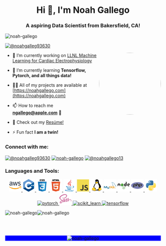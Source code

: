 <h1 align="center">Hi 👋, I'm Noah Gallego</h1>
<h3 align="center">A aspiring Data Scientist from Bakersfield, CA!</h3>

<p align="left"> <img src="https://komarev.com/ghpvc/?username=noah-gallego&label=Profile%20views&color=0e75b6&style=flat" alt="noah-gallego" /> </p>

<p align="left"> <a href="https://twitter.com/@noahgalleg93630" target="blank"><img src="https://img.shields.io/twitter/follow/noahgalleg93630?logo=twitter&style=for-the-badge" alt="@noahgalleg93630"/></a> </p> 
<img align="right" src="https://media.licdn.com/dms/image/D5603AQHxpY0WCPtu6Q/profile-displayphoto-shrink_200_200/0/1720900333913?e=2147483647&v=beta&t=dbeBo-RstBG6Oxy4c27HRdl1OeaGn_HGAJZnn5HLWrU" height="200" width="200" style="border-radius: 50%; overflow: hidden;">

- 🔭 I’m currently working on [LLNL Machine Learning for Cardiac Electrophysiology](https://github.com/Noah-Gallego/Machine-Learning-for-Cardiac-Electrocardiography)

- 🌱 I’m currently learning **Tensorflow, Pytorch, and all things data!**

- 👨‍💻 All of my projects are available at [https://noahgallego.com](https://noahgallego.com)

- 📫 How to reach me **ngallego@apple.com** 

- 📄 Check out my <a href = "https://docs.google.com/document/d/1E7Qb84HPk1Up0jzK4x30xzx-UeYp8gKB/edit?usp=sharing&ouid=108481266496066459273&rtpof=true&sd=true" target = "_blank">Resúme!</a>

- ⚡ Fun fact **I am a twin!**

<h3 align="left">Connect with me:</h3>
<p align="left">
<a href="https://twitter.com/@noahgalleg93630" target="blank"><img align="center" src="https://raw.githubusercontent.com/rahuldkjain/github-profile-readme-generator/master/src/images/icons/Social/twitter.svg" alt="@noahgalleg93630" height="30" width="40" /></a>
<a href="https://linkedin.com/in/noah-gallego" target="blank"><img align="center" src="https://raw.githubusercontent.com/rahuldkjain/github-profile-readme-generator/master/src/images/icons/Social/linked-in-alt.svg" alt="noah-gallego" height="30" width="40" /></a>
<a href="https://instagram.com/@noahgallego13" target="blank"><img align="center" src="https://raw.githubusercontent.com/rahuldkjain/github-profile-readme-generator/master/src/images/icons/Social/instagram.svg" alt="@noahgallego13" height="30" width="40" /></a>
</p>

<h3 align="left">Languages and Tools:</h3>
<p align="center"> 
<a href="https://aws.amazon.com" target="_blank" rel="noreferrer"> <img src="https://raw.githubusercontent.com/devicons/devicon/master/icons/amazonwebservices/amazonwebservices-original-wordmark.svg" alt="aws" width="40" height="40"/> </a> </a> <a href="https://www.w3schools.com/cpp/" target="_blank" rel="noreferrer"> <img src="https://raw.githubusercontent.com/devicons/devicon/master/icons/cplusplus/cplusplus-original.svg" alt="cplusplus" width="40" height="40"/> </a> <a href="https://www.w3schools.com/css/" target="_blank" rel="noreferrer"> <img src="https://raw.githubusercontent.com/devicons/devicon/master/icons/css3/css3-original-wordmark.svg" alt="css3" width="40" height="40"/> </a> <a href="https://www.w3.org/html/" target="_blank" rel="noreferrer"> <img src="https://raw.githubusercontent.com/devicons/devicon/master/icons/html5/html5-original-wordmark.svg" alt="html5" width="40" height="40"/> </a> <a href="https://www.java.com" target="_blank" rel="noreferrer"> <img src="https://raw.githubusercontent.com/devicons/devicon/master/icons/java/java-original.svg" alt="java" width="40" height="40"/> </a> <a href="https://developer.mozilla.org/en-US/docs/Web/JavaScript" target="_blank" rel="noreferrer"> <img src="https://raw.githubusercontent.com/devicons/devicon/master/icons/javascript/javascript-original.svg" alt="javascript" width="40" height="40"/> </a> <a href="https://www.linux.org/" target="_blank" rel="noreferrer"> <img src="https://raw.githubusercontent.com/devicons/devicon/master/icons/linux/linux-original.svg" alt="linux" width="40" height="40"/> </a> <a href="https://www.mysql.com/" target="_blank" rel="noreferrer"> <img src="https://raw.githubusercontent.com/devicons/devicon/master/icons/mysql/mysql-original-wordmark.svg" alt="mysql" width="40" height="40"/> </a> <a href="https://nodejs.org" target="_blank" rel="noreferrer"> <img src="https://raw.githubusercontent.com/devicons/devicon/master/icons/nodejs/nodejs-original-wordmark.svg" alt="nodejs" width="40" height="40"/> </a> <a href="https://www.php.net" target="_blank" rel="noreferrer"> <img src="https://raw.githubusercontent.com/devicons/devicon/master/icons/php/php-original.svg" alt="php" width="40" height="40"/> </a> <a href="https://www.python.org" target="_blank" rel="noreferrer"> <img src="https://raw.githubusercontent.com/devicons/devicon/master/icons/python/python-original.svg" alt="python" width="40" height="40"/> </a> <a href="https://pytorch.org/" target="_blank" rel="noreferrer"> <img src="https://www.vectorlogo.zone/logos/pytorch/pytorch-icon.svg" alt="pytorch" width="40" height="40"/> </a> <a href="https://sass-lang.com" target="_blank" rel="noreferrer"> <img src="https://raw.githubusercontent.com/devicons/devicon/master/icons/sass/sass-original.svg" alt="sass" width="40" height="40"/> </a> <a href="https://scikit-learn.org/" target="_blank" rel="noreferrer"> <img src="https://upload.wikimedia.org/wikipedia/commons/0/05/Scikit_learn_logo_small.svg" alt="scikit_learn" width="40" height="40"/> </a> <a href="https://www.tensorflow.org" target="_blank" rel="noreferrer"> <img src="https://www.vectorlogo.zone/logos/tensorflow/tensorflow-icon.svg" alt="tensorflow" width="40" height="40"/> </a> </p>

<p><img align="left" src="https://github-readme-streak-stats.herokuapp.com/?user=noah-gallego&" alt="noah-gallego" /></p>
<p>&nbsp;<img align="left" src="https://github-readme-stats.vercel.app/api?username=noah-gallego&show_icons=true&locale=en" alt="noah-gallego" /></p>
<br />
<br /><br />
<div align="center" style = "background-color: blue;">
  <img src="https://github-readme-stats.vercel.app/api/top-langs?username=noah-gallego&show_icons=true&locale=en&layout=compact" alt="noah-gallego" />
</div>

